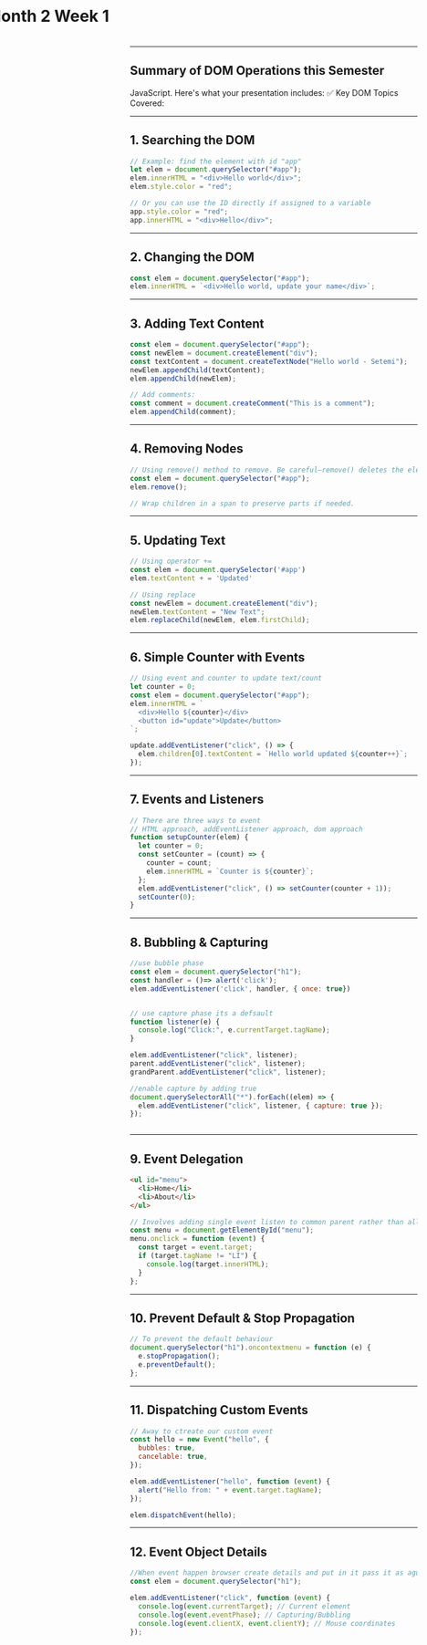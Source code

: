 
# Month 2 Week 1 

<style>
  h1 {
    left: 50%;
    top: 50%;
    transform: translate(-50%, -50%);
  }
</style>

---

## Summary of DOM Operations this Semester


JavaScript. Here's what your presentation includes: ✅ Key DOM Topics Covered:


---

## 1. Searching the DOM

```js
// Example: find the element with id "app"
let elem = document.querySelector("#app");
elem.innerHTML = "<div>Hello world</div>";
elem.style.color = "red";

// Or you can use the ID directly if assigned to a variable
app.style.color = "red";
app.innerHTML = "<div>Hello</div>";
```

---

## 2. Changing the DOM

```js
const elem = document.querySelector("#app");
elem.innerHTML = `<div>Hello world, update your name</div>`;
```

---

## 3. Adding Text Content

```js
const elem = document.querySelector("#app");
const newElem = document.createElement("div");
const textContent = document.createTextNode("Hello world - Setemi");
newElem.appendChild(textContent);
elem.appendChild(newElem);

// Add comments:
const comment = document.createComment("This is a comment");
elem.appendChild(comment);
```

---

## 4. Removing Nodes

```js
// Using remove() method to remove. Be careful—remove() deletes the element and its children:
const elem = document.querySelector("#app");
elem.remove();

// Wrap children in a span to preserve parts if needed.
```

---

## 5. Updating Text

```js
// Using operator +=
const elem = document.querySelector('#app')
elem.textContent + = 'Updated'

// Using replace
const newElem = document.createElement("div");
newElem.textContent = "New Text";
elem.replaceChild(newElem, elem.firstChild);


```

---

## 6. Simple Counter with Events

```js
// Using event and counter to update text/count
let counter = 0;
const elem = document.querySelector("#app");
elem.innerHTML = `
  <div>Hello ${counter}</div>
  <button id="update">Update</button>
`;

update.addEventListener("click", () => {
  elem.children[0].textContent = `Hello world updated ${counter++}`;
});
```

---

## 7. Events and Listeners

```js
// There are three ways to event
// HTML approach, addEventListener approach, dom approach
function setupCounter(elem) {
  let counter = 0;
  const setCounter = (count) => {
    counter = count;
    elem.innerHTML = `Counter is ${counter}`;
  };
  elem.addEventListener("click", () => setCounter(counter + 1));
  setCounter(0);
}
```

---

## 8. Bubbling & Capturing

```js
//use bubble phase
const elem = document.querySelector("h1");
const handler = ()=> alert('click');
elem.addEventListener('click', handler, { once: true})


// use capture phase its a defsault
function listener(e) {
  console.log("Click:", e.currentTarget.tagName);
}

elem.addEventListener("click", listener);
parent.addEventListener("click", listener);
grandParent.addEventListener("click", listener);

//enable capture by adding true
document.querySelectorAll("*").forEach((elem) => {
  elem.addEventListener("click", listener, { capture: true });
});



```

---

## 9. Event Delegation

```html
<ul id="menu">
  <li>Home</li>
  <li>About</li>
</ul>
```

```js
// Involves adding single event listen to common parent rather than all
const menu = document.getElementById("menu");
menu.onclick = function (event) {
  const target = event.target;
  if (target.tagName != "LI") {
    console.log(target.innerHTML);
  }
};
```

---

## 10. Prevent Default & Stop Propagation

```js
// To prevent the default behaviour 
document.querySelector("h1").oncontextmenu = function (e) {
  e.stopPropagation();
  e.preventDefault();
};
```

---

## 11. Dispatching Custom Events

```js
// Away to ctreate our custom event 
const hello = new Event("hello", {
  bubbles: true,
  cancelable: true,
});

elem.addEventListener("hello", function (event) {
  alert("Hello from: " + event.target.tagName);
});

elem.dispatchEvent(hello);
```

---

## 12. Event Object Details

```js
//When event happen browser create details and put in it pass it as agument to handler
const elem = document.querySelector("h1");

elem.addEventListener("click", function (event) {
  console.log(event.currentTarget); // Current element
  console.log(event.eventPhase); // Capturing/Bubbling
  console.log(event.clientX, event.clientY); // Mouse coordinates
});
```


